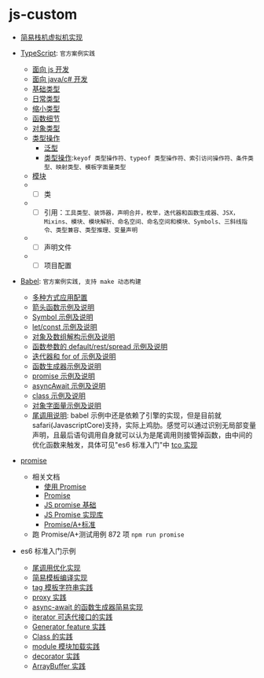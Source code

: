 # js-custom
- [简易栈机虚拟机实现](./virtual-stack.ts)
- [TypeScript](./typescript): `官方案例实践`

  - [面向 js 开发](./typescript/for-js-programmer.ts)
  - [面向 java/c# 开发](./typescript/for-java-csharp-programmer.ts)
  - [基础类型](./typescript/basic-types.ts)
  - [日常类型](./typescript/everyday-types.ts)
  - [缩小类型](./typescript/narrowing.ts)
  - [函数细节](./typescript/functions.ts)
  - [对象类型](./typescript/objects.ts)
  - [类型操作](./type-manipulation)
    - [泛型](./type-manipulation-generics.ts)
    - [类型操作](./type-manipulation-other.ts):`keyof 类型操作符、typeof 类型操作符、索引访问操作符、条件类型、映射类型、模板字面量类型`
  - [模块](./typescript/modules/index.ts)
  - - [ ] 类
  - - [ ] 引用：`工具类型、装饰器，声明合并，枚举，迭代器和函数生成器、JSX，Mixins、模块、模块解析、命名空间、命名空间和模块、Symbols、三斜线指令、类型兼容、类型推理、变量声明`
  - - [ ] 声明文件
  - - [ ] 项目配置
- [Babel](./babel): `官方案例实践, 支持 make 动态构建`
  - [多种方式应用配置](./babel/config.mjs)
  - [箭头函数示例及说明](./babel/arrowFun.js)
  - [Symbol 示例及说明](./babel/symbol.js)
  - [let/const 示例及说明](./babel/letConst.js)
  - [对象及数组解构示例及说明](./babel/destructuring.js)
  - [函数参数的 default/rest/spread 示例及说明](./babel/defaultRestSpread.js)
  - [迭代器和 for of 示例及说明](./babel/iteratorsForOf.js)
  - [函数生成器示例及说明](./babel/generator.js)
  - [promise 示例及说明](./babel/promise.js)
  - [asyncAwait 示例及说明](./babel/asyncAwait.js)
  - [class 示例及说明](./babel/class.js)
  - [对象字面量示例及说明](./babel/objectLiterals.js)
  - [尾调用说明](./babel/tailCall.js): babel 示例中还是依赖了引擎的实现，但是目前就 safari(JavascriptCore)支持，实际上鸡肋。感觉可以通过识别无局部变量声明，且最后语句调用自身就可以认为是尾调用则接管掉函数，由中间的优化函数来触发，具体可见"es6 标准入门"中 [tco 实现](../es6/tail-call-one.mjs)
- [promise](./promise.js)
  - 相关文档
    - [使用 Promise](https://developer.mozilla.org/zh-CN/docs/Web/JavaScript/Guide/Using_promises)
    - [Promise](https://developer.mozilla.org/zh-CN/docs/Web/JavaScript/Reference/Global_Objects/Promise)
    - [JS promise 基础](https://medium.com/@ramsunvtech/promises-of-promise-part-1-53f769245a53)
    - [JS Promise 实现库](https://medium.com/@ramsunvtech/js-promise-part-2-q-js-when-js-and-rsvp-js-af596232525c)
    - [Promise/A+标准](https://promisesaplus.com/#notes)
  - 跑 Promise/A+测试用例 872 项 `npm run promise`
- es6 标准入门示例
  - [尾调用优化实现](./es6/tail-call-one.mjs)
  - [简易模板编译实现](./es6/template-compile.mjs)
  - [tag 模板字符串实践](./es6/tagged-template.mjs)
  - [proxy 实践](./es6/proxy.mjs)
  - [async-await 的函数生成器简易实现](./es6/async.mjs)
  - [iterator 可迭代接口的实践](./es6/iterator.mjs)
  - [Generator feature 实践](./es6/generator.mjs)
  - [Class 的实践](./es6/class.mjs)
  - [module 模块加载实践](./es6/module.mjs)
  - [decorator 实践](./es6/decorator.js)
  - [ArrayBuffer 实践](./es6/array-buffer.mjs)
